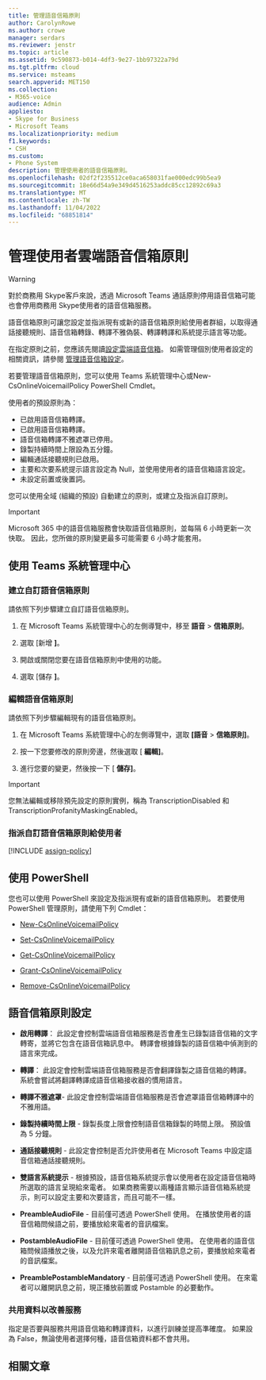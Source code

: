 ```yaml
---
title: 管理語音信箱原則
author: CarolynRowe
ms.author: crowe
manager: serdars
ms.reviewer: jenstr
ms.topic: article
ms.assetid: 9c590873-b014-4df3-9e27-1bb97322a79d
ms.tgt.pltfrm: cloud
ms.service: msteams
search.appverid: MET150
ms.collection:
- M365-voice
audience: Admin
appliesto:
- Skype for Business
- Microsoft Teams
ms.localizationpriority: medium
f1.keywords:
- CSH
ms.custom:
- Phone System
description: 管理使用者的語音信箱原則。
ms.openlocfilehash: 02df2f235512ce0aca658031fae000edc99b5ea9
ms.sourcegitcommit: 18e66d54a9e349d4516253addc85cc12892c69a3
ms.translationtype: MT
ms.contentlocale: zh-TW
ms.lasthandoff: 11/04/2022
ms.locfileid: "68851814"
---
```

# <a name="manage-cloud-voicemail-policies-for-your-users"></a>管理使用者雲端語音信箱原則

> [!WARNING]
> 對於商務用 Skype客戶來說，透過 Microsoft Teams 通話原則停用語音信箱可能也會停用商務用 Skype使用者的語音信箱服務。

語音信箱原則可讓您設定並指派現有或新的語音信箱原則給使用者群組，以取得通話接聽規則、語音信箱轉錄、轉譯不雅偽裝、轉譯轉譯和系統提示語言等功能。

在指定原則之前，您應該先閱讀[設定雲端語音信箱](set-up-phone-system-voicemail.md)。 如需管理個別使用者設定的相關資訊，請參閱 [管理語音信箱設定](manage-voicemail-settings.md)。

若要管理語音信箱原則，您可以使用 Teams 系統管理中心或New-CsOnlineVoicemailPolicy PowerShell Cmdlet。 

使用者的預設原則為：

- 已啟用語音信箱轉譯。
- 已啟用語音信箱轉譯。
- 語音信箱轉譯不雅遮罩已停用。
- 錄製持續時間上限設為五分鐘。
- 編輯通話接聽規則已啟用。
- 主要和次要系統提示語言設定為 Null，並使用使用者的語音信箱語言設定。
- 未設定前置或後置詞。

您可以使用全域 (組織的預設) 自動建立的原則，或建立及指派自訂原則。

> [!IMPORTANT]
> Microsoft 365 中的語音信箱服務會快取語音信箱原則，並每隔 6 小時更新一次快取。 因此，您所做的原則變更最多可能需要 6 小時才能套用。

## <a name="use-teams-admin-center"></a>使用 Teams 系統管理中心

### <a name="create-a-custom-voicemail-policy"></a>建立自訂語音信箱原則

請依照下列步驟建立自訂語音信箱原則。

1. 在 Microsoft Teams 系統管理中心的左側導覽中，移至 **語音**  >  **信箱原則**。

2. 選取 [新增 **]**。

3. 開啟或關閉您要在語音信箱原則中使用的功能。

4. 選取 [儲存 **]**。

### <a name="edit-a-voicemail-policy"></a>編輯語音信箱原則

請依照下列步驟編輯現有的語音信箱原則。

1. 在 Microsoft Teams 系統管理中心的左側導覽中，選取 **[語音**  >  **信箱原則]**。

2. 按一下您要修改的原則旁邊，然後選取 [ **編輯]**。

3. 進行您要的變更，然後按一下 [ **儲存]**。

> [!IMPORTANT]
> 您無法編輯或移除預先設定的原則實例，稱為 TranscriptionDisabled 和 TranscriptionProfanityMaskingEnabled。


### <a name="assign-a-custom-voicemail-policy-to-users"></a>指派自訂語音信箱原則給使用者

[!INCLUDE [assign-policy](includes/assign-policy.md)]

## <a name="use-powershell"></a>使用 PowerShell

您也可以使用 PowerShell 來設定及指派現有或新的語音信箱原則。 若要使用 PowerShell 管理原則，請使用下列 Cmdlet：

- [New-CsOnlineVoicemailPolicy](/powershell/module/skype/new-csonlinevoicemailpolicy)

- [Set-CsOnlineVoicemailPolicy](/powershell/module/skype/set-csonlinevoicemailpolicy)

- [Get-CsOnlineVoicemailPolicy](/powershell/module/skype/get-csonlinevoicemailpolicy)

- [Grant-CsOnlineVoicemailPolicy](/powershell/module/skype/grant-csonlinevoicemailpolicy)

- [Remove-CsOnlineVoicemailPolicy](/powershell/module/skype/remove-csonlinevoicemailpolicy)

## <a name="voicemail-policy-settings"></a>語音信箱原則設定
  
- **啟用轉譯**： 此設定會控制雲端語音信箱服務是否會產生已錄製語音信箱的文字轉寄，並將它包含在語音信箱訊息中。 轉譯會根據錄製的語音信箱中偵測到的語言來完成。

- **轉譯**： 此設定會控制雲端語音信箱服務是否會翻譯錄製之語音信箱的轉譯。 系統會嘗試將翻譯轉譯成語音信箱接收器的慣用語言。

- **轉譯不雅遮罩**- 此設定會控制雲端語音信箱服務是否會遮罩語音信箱轉譯中的不雅用語。

- **錄製持續時間上限** - 錄製長度上限會控制語音信箱錄製的時間上限。 預設值為 5 分鐘。

- **通話接聽規則** - 此設定會控制是否允許使用者在 Microsoft Teams 中設定語音信箱通話接聽規則。

- **雙語言系統提示** - 根據預設，語音信箱系統提示會以使用者在設定語音信箱時所選取的語言呈現給來電者。 如果商務需要以兩種語言顯示語音信箱系統提示，則可以設定主要和次要語言，而且可能不一樣。

- **PreambleAudioFile** - 目前僅可透過 PowerShell 使用。 在播放使用者的語音信箱問候語之前，要播放給來電者的音訊檔案。

- **PostambleAudioFile** - 目前僅可透過 PowerShell 使用。 在使用者的語音信箱問候語播放之後，以及允許來電者離開語音信箱訊息之前，要播放給來電者的音訊檔案。

- **PreamblePostambleMandatory** - 目前僅可透過 PowerShell 使用。 在來電者可以離開訊息之前，現正播放前置或 Postamble 的必要動作。

### <a name="share-data-for-service-improvements"></a>共用資料以改善服務

指定是否要與服務共用語音信箱和轉譯資料，以進行訓練並提高準確度。 如果設為 False，無論使用者選擇何種，語音信箱資料都不會共用。


## <a name="related-articles"></a>相關文章


